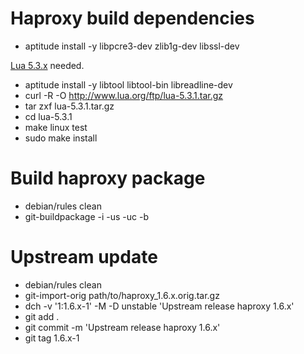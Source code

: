 Haproxy build dependencies
==========================

* aptitude install -y libpcre3-dev zlib1g-dev libssl-dev

[Lua 5.3.x](http://www.lua.org/download.html) needed.
* aptitude install -y libtool libtool-bin libreadline-dev
* curl -R -O http://www.lua.org/ftp/lua-5.3.1.tar.gz
* tar zxf lua-5.3.1.tar.gz
* cd lua-5.3.1
* make linux test
* sudo make install


Build haproxy package
=====================

* debian/rules clean
* git-buildpackage -i -us -uc -b


Upstream update
===============

* debian/rules clean
* git-import-orig path/to/haproxy\_1.6.x.orig.tar.gz
* dch -v '1:1.6.x-1' -M -D unstable 'Upstream release haproxy 1.6.x'
* git add .
* git commit -m 'Upstream release haproxy 1.6.x'
* git tag 1.6.x-1


